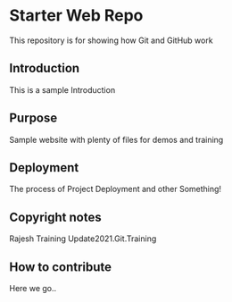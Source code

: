 # Starter Web Repo

This repository is for showing how Git and GitHub work

## Introduction

This is a sample Introduction

## Purpose

Sample website with plenty of files for demos and training

## Deployment

The process of Project Deployment and other Something!

## Copyright notes

Rajesh Training Update2021.Git.Training

## How to contribute

Here we go..